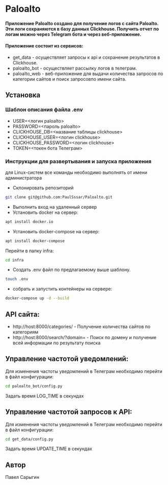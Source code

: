 # Paloalto
#### Приложение Paloalto создано для получение логов с сайта Paloalto. Эти логи сохраняются в базу данных Clickhouse. Получить отчет по логам можно через Telegram бота и через веб-приложение.
#### Приложение состоит из сервисов:
 - get_data - осуществляет запросы к api и сохранение результатов в Clickhouse.
 - paloalto_bot - осуществляет рассылку логов в телеграм.
 - paloalto_web - веб-приложение для выдачи количества запросов по категории сайтов и поиск запросовпо имени сайта.
## Установка
### Шаблон описания файла .env
 - USER=<логин paloalto>
 - PASSWORD=<пароль paloalto>
 - CLICKHOUSE_DB=<название таблицы clickhouse>
 - CLICKHOUSE_USER=<логин clickhouse>
 - CLICKHOUSE_PASSWORD=<логин clickhouse>
 - TOKEN=<токен бота Телеграм>
### Инструкции для развертывания и запуска приложения
для Linux-систем все команды необходимо выполнять от имени администратора
- Склонировать репозиторий
```bash
git clone git@github.com:PaulSssar/Paloalto.git
```
- Выполнить вход на удаленный сервер
- Установить docker на сервер:
```bash
apt install docker.io 
```
- Установить docker-compose на сервер:
```bash
apt install docker-compose
```
Перейти в папку infra:
```bash
cd infra
```
- Создать .env файл по предлагаемому выше шаблону.
```bash
touch .env
```
- собрать и запустить контейнеры на сервере:
```bash
docker-compose up -d --build
```

## API сайта:
- http://host:8000/categories/ - Получение количества сайтов по категориям
- http://host:8000/search/?domain=<domain> - Поиск по домену и получение всей информации по результату поиска

## Управление частотой уведомлений:
Для изменения частоты уведомлений в Телеграм необходимо перейти в файл конфигурации:
```bash
cd paloalto_bot/config.py
```
Задать время LOG_TIME в секундах
## Управление частотой запросов к API:
Для изменения частоты уведомлений в Телеграм необходимо перейти в файл конфигурации:
```bash
cd get_data/config.py
```
Задать время UPDATE_TIME в секундах

## Автор
Павел Сарыгин 

